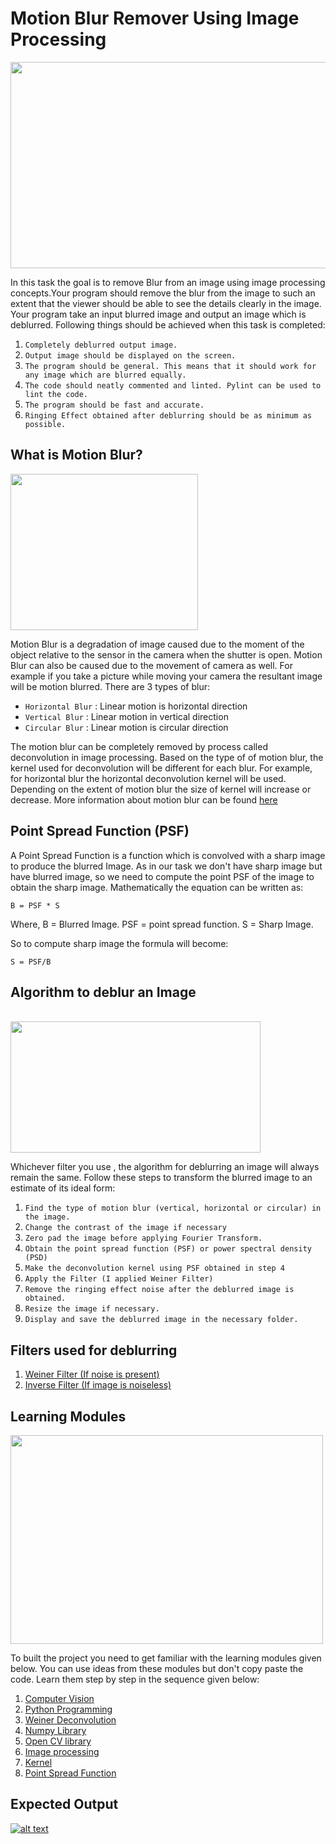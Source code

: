 # Motion Blur Remover Using Image Processing
<img align = "center" width = "600" height = "330" src = "https://github.com/varun7860/Artificial-Intelligence/blob/main/Image%20Processing/Motion%20Blur%20Remover/Assets/Image%20Deblurring.jpg">
  
In this task the goal is to remove Blur from an image using image processing concepts.Your program should remove the
blur from the image to such an extent that the viewer should be able to see the details clearly in the image. Your program
take an input blurred image and output an image which is deblurred. Following things should be achieved when this task is
completed:

1. `Completely deblurred output image.`
2. `Output image should be displayed on the screen.`
3. `The program should be general. This means that it should work for any image which are blurred equally.`
4. `The code should neatly commented and linted. Pylint can be used to lint the code.`
5. `The program should be fast and accurate.`
6. `Ringing Effect obtained after deblurring should be as minimum as possible.`

## What is Motion Blur?
<img align = "center" width = "300" height = "250" src = "https://github.com/varun7860/Artificial-Intelligence/blob/main/Image%20Processing/Motion%20Blur%20Remover/Assets/Blurred%20Image.gif">

Motion Blur is a degradation of image caused due to the moment of the object relative to the sensor in the camera when the
shutter is open. Motion Blur can also be caused due to the movement of camera as well. For example if you take a picture while
moving your camera the resultant image will be motion blurred. There are 3 types of blur:

- `Horizontal Blur` : Linear motion is horizontal direction
- `Vertical Blur` : Linear motion in vertical direction
- `Circular Blur` : Linear motion is circular direction

The motion blur can be completely removed by process called deconvolution in image processing. Based on the type of of motion
blur, the kernel used for deconvolution will be different for each blur. For example, for horizontal blur the horizontal deconvolution
kernel will be used. Depending on the extent of motion blur the size of kernel will increase or decrease. More information about motion
blur can be found [here](https://homepages.inf.ed.ac.uk/rbf/CVonline/LOCAL_COPIES/AV0506/s0198594.pdf)

## Point Spread Function (PSF)
A Point Spread Function is a function which is convolved with a sharp image to produce the blurred Image. As in our task we don't have
sharp image but have blurred image, so we need to compute the point PSF of the image to obtain the sharp image. Mathematically the equation
can be written as:

`B = PSF * S`

Where,
B = Blurred Image.
PSF = point spread function.
S = Sharp Image.

So to compute sharp image the formula will become:

`S = PSF/B`

## Algorithm to deblur an Image

<BR>
  
<img align = "center" width = "400" height = "210" src = "https://github.com/varun7860/Artificial-Intelligence/blob/main/Image%20Processing/Motion%20Blur%20Remover/Assets/Algorithm.jpg">

<BR>
  
Whichever filter you use , the algorithm for deblurring an image will always remain the same. Follow these steps to transform the blurred
image to an estimate of its ideal form:

1. `Find the type of motion blur (vertical, horizontal or circular) in the image.`
2. `Change the contrast of the image if necessary`
3. `Zero pad the image before applying Fourier Transform.`
4. `Obtain the point spread function (PSF) or power spectral density (PSD)`
5. `Make the deconvolution kernel using PSF obtained in step 4`
6. `Apply the Filter (I applied Weiner Filter)`
7. `Remove the ringing effect noise after the deblurred image is obtained.`
8. `Resize the image if necessary.`
9. `Display and save the deblurred image in the necessary folder.`

## Filters used for deblurring

1. [Weiner Filter (If noise is present)](https://en.wikipedia.org/wiki/Wiener_filter#:~:text=In%20signal%20processing%2C%20the%20Wiener,noise%20spectra%2C%20and%20additive%20noise.)
2. [Inverse Filter (If image is noiseless)](http://www.owlnet.rice.edu/~elec539/Projects99/BACH/proj2/inverse.html)


## Learning Modules

<img align="center" width="500" height="334" src="https://github.com/varun7860/Artificial-Intelligence/blob/main/Image%20Processing/Dino%20T-Rex%20Game%20Using%20Gesture%20Recognition/Assets/Learning%20Modules.jpg">

To built the project you need to get familiar with the learning modules given below. You can use ideas from these modules but don't copy paste the code.
Learn them step by step in the sequence given below:

1. [Computer Vision](https://tryolabs.com/resources/introductory-guide-computer-vision/)
2. [Python Programming](https://www.w3schools.com/python/)
3. [Weiner Deconvolution](https://pyautogui.readthedocs.io/en/latest/)
4. [Numpy Library](https://www.w3schools.com/python/numpy/numpy_intro.asp)
5. [Open CV library](https://www.geeksforgeeks.org/opencv-python-tutorial/)
6. [Image processing](https://en.wikipedia.org/wiki/Digital_image_processing)
7. [Kernel](https://en.wikipedia.org/wiki/Kernel_(image_processing))
8. [Point Spread Function](https://en.wikipedia.org/wiki/Point_spread_function)

## Expected Output
[![alt text][1]][2]

[1]: https://github.com/varun7860/Artificial-Intelligence/blob/main/Image%20Processing/Dino%20T-Rex%20Game%20Using%20Gesture%20Recognition/Assets/Output.png
[2]: https://youtu.be/Jr3z_QA5mb0

